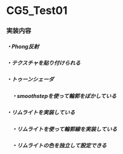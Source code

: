 # CG5_Test01
### 実装内容
##### ・Phong反射
##### ・テクスチャを貼り付けられる 
##### ・トゥーンシェーダ
##### 　・smoothstepを使って輪郭をぼかしている
##### ・リムライトを実装している
##### 　・リムライトを使って輪郭線を実装している
##### 　・リムライトの色を独立して設定できる
